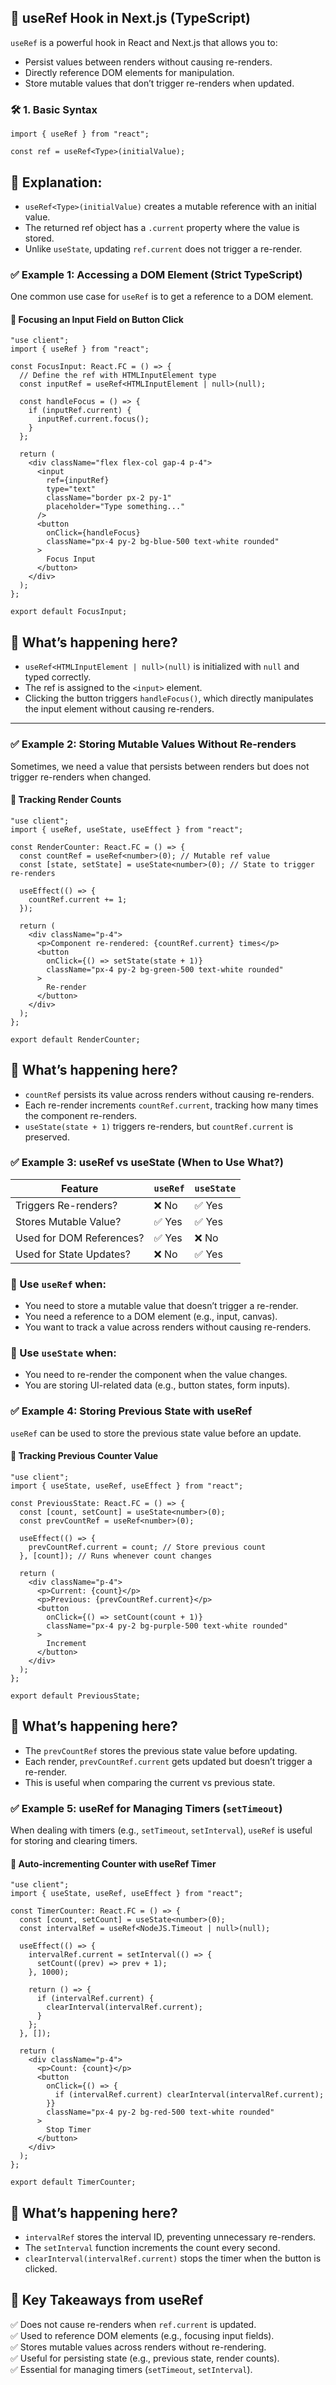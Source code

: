 ## 🔹 useRef Hook in Next.js (TypeScript)

`useRef` is a powerful hook in React and Next.js that allows you to:

- Persist values between renders without causing re-renders.
- Directly reference DOM elements for manipulation.
- Store mutable values that don’t trigger re-renders when updated.

### 🛠 1. Basic Syntax

```tsx
import { useRef } from "react";

const ref = useRef<Type>(initialValue);
```

## 📌 Explanation:

- `useRef<Type>(initialValue)` creates a mutable reference with an initial value.
- The returned ref object has a `.current` property where the value is stored.
- Unlike `useState`, updating `ref.current` does not trigger a re-render.

### ✅ Example 1: Accessing a DOM Element (Strict TypeScript)

One common use case for `useRef` is to get a reference to a DOM element.

#### 📌 Focusing an Input Field on Button Click

```tsx
"use client";
import { useRef } from "react";

const FocusInput: React.FC = () => {
  // Define the ref with HTMLInputElement type
  const inputRef = useRef<HTMLInputElement | null>(null);

  const handleFocus = () => {
    if (inputRef.current) {
      inputRef.current.focus();
    }
  };

  return (
    <div className="flex flex-col gap-4 p-4">
      <input
        ref={inputRef}
        type="text"
        className="border px-2 py-1"
        placeholder="Type something..."
      />
      <button
        onClick={handleFocus}
        className="px-4 py-2 bg-blue-500 text-white rounded"
      >
        Focus Input
      </button>
    </div>
  );
};

export default FocusInput;
```

## 📌 What’s happening here?

- `useRef<HTMLInputElement | null>(null)` is initialized with `null` and typed correctly.
- The ref is assigned to the `<input>` element.
- Clicking the button triggers `handleFocus()`, which directly manipulates the input element without causing re-renders.

---

### ✅ Example 2: Storing Mutable Values Without Re-renders

Sometimes, we need a value that persists between renders but does not trigger re-renders when changed.

#### 📌 Tracking Render Counts

```tsx
"use client";
import { useRef, useState, useEffect } from "react";

const RenderCounter: React.FC = () => {
  const countRef = useRef<number>(0); // Mutable ref value
  const [state, setState] = useState<number>(0); // State to trigger re-renders

  useEffect(() => {
    countRef.current += 1;
  });

  return (
    <div className="p-4">
      <p>Component re-rendered: {countRef.current} times</p>
      <button
        onClick={() => setState(state + 1)}
        className="px-4 py-2 bg-green-500 text-white rounded"
      >
        Re-render
      </button>
    </div>
  );
};

export default RenderCounter;
```

## 📌 What’s happening here?

- `countRef` persists its value across renders without causing re-renders.
- Each re-render increments `countRef.current`, tracking how many times the component re-renders.
- `useState(state + 1)` triggers re-renders, but `countRef.current` is preserved.

### ✅ Example 3: useRef vs useState (When to Use What?)

| Feature                  | `useRef` | `useState` |
| ------------------------ | -------- | ---------- |
| Triggers Re-renders?     | ❌ No    | ✅ Yes     |
| Stores Mutable Value?    | ✅ Yes   | ✅ Yes     |
| Used for DOM References? | ✅ Yes   | ❌ No      |
| Used for State Updates?  | ❌ No    | ✅ Yes     |

### 📌 Use `useRef` when:

- You need to store a mutable value that doesn’t trigger a re-render.
- You need a reference to a DOM element (e.g., input, canvas).
- You want to track a value across renders without causing re-renders.

### 📌 Use `useState` when:

- You need to re-render the component when the value changes.
- You are storing UI-related data (e.g., button states, form inputs).

### ✅ Example 4: Storing Previous State with useRef

`useRef` can be used to store the previous state value before an update.

#### 📌 Tracking Previous Counter Value

```tsx
"use client";
import { useState, useRef, useEffect } from "react";

const PreviousState: React.FC = () => {
  const [count, setCount] = useState<number>(0);
  const prevCountRef = useRef<number>(0);

  useEffect(() => {
    prevCountRef.current = count; // Store previous count
  }, [count]); // Runs whenever count changes

  return (
    <div className="p-4">
      <p>Current: {count}</p>
      <p>Previous: {prevCountRef.current}</p>
      <button
        onClick={() => setCount(count + 1)}
        className="px-4 py-2 bg-purple-500 text-white rounded"
      >
        Increment
      </button>
    </div>
  );
};

export default PreviousState;
```

## 📌 What’s happening here?

- The `prevCountRef` stores the previous state value before updating.
- Each render, `prevCountRef.current` gets updated but doesn’t trigger a re-render.
- This is useful when comparing the current vs previous state.

### ✅ Example 5: useRef for Managing Timers (`setTimeout`)

When dealing with timers (e.g., `setTimeout`, `setInterval`), `useRef` is useful for storing and clearing timers.

#### 📌 Auto-incrementing Counter with useRef Timer

```tsx
"use client";
import { useState, useRef, useEffect } from "react";

const TimerCounter: React.FC = () => {
  const [count, setCount] = useState<number>(0);
  const intervalRef = useRef<NodeJS.Timeout | null>(null);

  useEffect(() => {
    intervalRef.current = setInterval(() => {
      setCount((prev) => prev + 1);
    }, 1000);

    return () => {
      if (intervalRef.current) {
        clearInterval(intervalRef.current);
      }
    };
  }, []);

  return (
    <div className="p-4">
      <p>Count: {count}</p>
      <button
        onClick={() => {
          if (intervalRef.current) clearInterval(intervalRef.current);
        }}
        className="px-4 py-2 bg-red-500 text-white rounded"
      >
        Stop Timer
      </button>
    </div>
  );
};

export default TimerCounter;
```

## 📌 What’s happening here?

- `intervalRef` stores the interval ID, preventing unnecessary re-renders.
- The `setInterval` function increments the count every second.
- `clearInterval(intervalRef.current)` stops the timer when the button is clicked.

## 🎯 Key Takeaways from useRef

✅ Does not cause re-renders when `ref.current` is updated.  
✅ Used to reference DOM elements (e.g., focusing input fields).  
✅ Stores mutable values across renders without re-rendering.  
✅ Useful for persisting state (e.g., previous state, render counts).  
✅ Essential for managing timers (`setTimeout`, `setInterval`).
